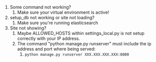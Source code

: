 1. Some command not working?
   1. Make sure your virtual environment is active!
2. setup_db not working or site not loading?
   1. Make sure you're running elasticsearch
3. Site not showing?
   1. Maybe ALLOWED_HOSTS within settings_local.py is not setup correctly with your IP address.
   2. The command "python manage.py runserver" must include the ip address and port where being served:
      1. `python manage.py runserver XXX.XXX.XXX.XXX:8000`